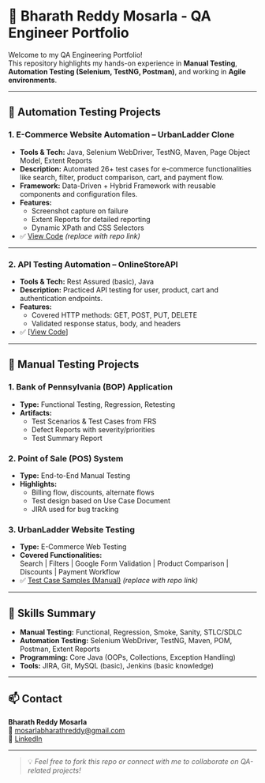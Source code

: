 # 🧪 Bharath Reddy Mosarla - QA Engineer Portfolio

Welcome to my QA Engineering Portfolio!  
This repository highlights my hands-on experience in **Manual Testing**, **Automation Testing (Selenium, TestNG, Postman)**, and working in **Agile environments**.

---

## 🔧 Automation Testing Projects

### 1. **E-Commerce Website Automation – UrbanLadder Clone**
- **Tools & Tech:** Java, Selenium WebDriver, TestNG, Maven, Page Object Model, Extent Reports
- **Description:** Automated 26+ test cases for e-commerce functionalities like search, filter, product comparison, cart, and payment flow.
- **Framework:** Data-Driven + Hybrid Framework with reusable components and configuration files.
- **Features:**
  - Screenshot capture on failure
  - Extent Reports for detailed reporting
  - Dynamic XPath and CSS Selectors
- ✅ [View Code](#) *(replace with repo link)*

---

### 2. **API Testing Automation – OnlineStoreAPI**
- **Tools & Tech:**  Rest Assured (basic), Java
- **Description:** Practiced API testing for user, product, cart and authentication endpoints.
- **Features:**
  - Covered HTTP methods: GET, POST, PUT, DELETE
  - Validated response status, body, and headers
- ✅ [[View Code](https://github.com/BharathReddyMosarla/OnlineStoreRestAPI.git)]

---

## 📝 Manual Testing Projects

### 1. **Bank of Pennsylvania (BOP) Application**
- **Type:** Functional Testing, Regression, Retesting
- **Artifacts:**
  - Test Scenarios & Test Cases from FRS
  - Defect Reports with severity/priorities
  - Test Summary Report

### 2. **Point of Sale (POS) System**
- **Type:** End-to-End Manual Testing
- **Highlights:**
  - Billing flow, discounts, alternate flows
  - Test design based on Use Case Document
  - JIRA used for bug tracking

### 3. **UrbanLadder Website Testing**
- **Type:** E-Commerce Web Testing
- **Covered Functionalities:**  
  Search | Filters | Google Form Validation | Product Comparison | Discounts | Payment Workflow  
- ✅ [Test Case Samples (Manual)](#) *(replace with repo link)*

---

## 🚀 Skills Summary

- **Manual Testing:** Functional, Regression, Smoke, Sanity, STLC/SDLC
- **Automation Testing:** Selenium WebDriver, TestNG, Maven, POM, Postman, Extent Reports
- **Programming:** Core Java (OOPs, Collections, Exception Handling)
- **Tools:** JIRA, Git, MySQL (basic), Jenkins (basic knowledge)

---

## 📫 Contact

**Bharath Reddy Mosarla**  
📧 mosarlabharathreddy@gmail.com  
🔗 [LinkedIn](https://linkedin.com/in/bharathreddymosarla)

---

> 💡 *Feel free to fork this repo or connect with me to collaborate on QA-related projects!*
